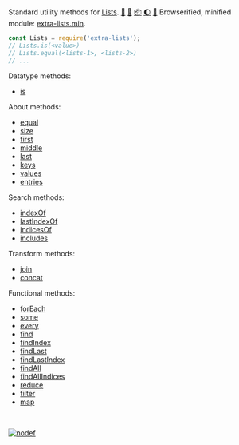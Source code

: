 Standard utility methods for [Lists]. [:running:] [:vhs:] [:package:] [:moon:] [:ledger:]
Browserified, minified module: [extra-lists.min].

```javascript
const Lists = require('extra-lists');
// Lists.is(<value>)
// Lists.equal(<lists-1>, <lists-2>)
// ...
```

Datatype methods:
- [is](https://www.npmjs.com/package/@extra-lists/is)

About methods:
- [equal](https://www.npmjs.com/package/@extra-lists/equal)
- [size](https://www.npmjs.com/package/@extra-lists/size)
- [first](https://www.npmjs.com/package/@extra-lists/first)
- [middle](https://www.npmjs.com/package/@extra-lists/middle)
- [last](https://www.npmjs.com/package/@extra-lists/last)
- [keys](https://www.npmjs.com/package/@extra-lists/keys)
- [values](https://www.npmjs.com/package/@extra-lists/values)
- [entries](https://www.npmjs.com/package/@extra-lists/entries)

Search methods:
- [indexOf](https://www.npmjs.com/package/@extra-lists/index-of)
- [lastIndexOf](https://www.npmjs.com/package/@extra-lists/last-index-of)
- [indicesOf](https://www.npmjs.com/package/@extra-lists/indices-of)
- [includes](https://www.npmjs.com/package/@extra-lists/includes)

Transform methods:
- [join](https://www.npmjs.com/package/@extra-lists/join)
- [concat](https://www.npmjs.com/package/@extra-lists/concat)

Functional methods:
- [forEach](https://www.npmjs.com/package/@extra-lists/for-each)
- [some](https://www.npmjs.com/package/@extra-lists/some)
- [every](https://www.npmjs.com/package/@extra-lists/every)
- [find](https://www.npmjs.com/package/@extra-lists/find)
- [findIndex](https://www.npmjs.com/package/@extra-lists/find-index)
- [findLast](https://www.npmjs.com/package/@extra-lists/find-last)
- [findLastIndex](https://www.npmjs.com/package/@extra-lists/find-last-index)
- [findAll](https://www.npmjs.com/package/@extra-lists/find-all)
- [findAllIndices](https://www.npmjs.com/package/@extra-lists/find-all-indices)
- [reduce](https://www.npmjs.com/package/@extra-lists/reduce)
- [filter](https://www.npmjs.com/package/@extra-lists/filter)
- [map](https://www.npmjs.com/package/@extra-lists/map)
<br>


[![nodef](https://i.imgur.com/MCb8pjO.jpg)](https://nodef.github.io)

[Lists]: https://www.npmjs.com/package/@extra-lists/is
[extra-lists.min]: https://www.npmjs.com/package/extra-lists.min
[:running:]: https://npm.runkit.com/extra-lists
[:vhs:]: https://asciinema.org/a/340678
[:package:]: https://www.npmjs.com/package/extra-lists
[:moon:]: https://www.npmjs.com/package/extra-lists.min
[:ledger:]: https://unpkg.com/extra-lists/

